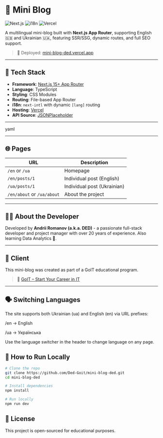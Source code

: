 # 📝 Mini Blog

![Next.js](https://img.shields.io/badge/Next.js-15-blue?logo=nextdotjs)
![i18n](https://img.shields.io/badge/i18n-en--ua-yellowgreen)
![Vercel](https://img.shields.io/badge/Deployed%20on-Vercel-black?logo=vercel)

A multilingual mini-blog built with **Next.js App Router**, supporting English 🇬🇧 and Ukrainian 🇺🇦, featuring SSR/SSG, dynamic routes, and full SEO support.

> 🚀 Deployed: [mini-blog-ded.vercel.app](https://mini-blog-ded.vercel.app/)

---

## 🔗 Tech Stack

- **Framework**: [Next.js 15+ App Router](https://nextjs.org/docs/app)
- **Language**: TypeScript
- **Styling**: CSS Modules
- **Routing**: File-based App Router
- **i18n**: `next-intl` with dynamic `[lang]` routing
- **Hosting**: [Vercel](https://vercel.com/)
- **API Source**: [JSONPlaceholder](https://jsonplaceholder.typicode.com/)

---

yaml

---

## 🌐 Pages

| URL                        | Description                 |
| -------------------------- | --------------------------- |
| `/en` or `/ua`             | Homepage                    |
| `/en/posts/1`              | Individual post (English)   |
| `/ua/posts/1`              | Individual post (Ukrainian) |
| `/en/about` or `/ua/about` | About the project           |

---

## 🙋‍♂️ About the Developer

Developed by **Andrii Romanov (a.k.a. DED)** - a passionate full-stack developer and project manager with over 20 years of experience.
Also learning Data Analytics 🔮.

---

## 🏢 Client

This mini-blog was created as part of a GoIT educational program.

> 👥 [GoIT – Start Your Career in IT](https://allmarathons-lp-ua.goit.global/)

---

## 🗣 Switching Languages

The site supports both Ukrainian (ua) and English (en) via URL prefixes:

/en → English

/ua → Українська

Use the language switcher in the header to change language on any page.

## 🚀 How to Run Locally

```bash
# Clone the repo
git clone https://github.com/Ded-Goit/mini-blog-ded.git
cd mini-blog-ded

# Install dependencies
npm install

# Run locally
npm run dev

```

## 📃 License

This project is open-sourced for educational purposes.

```


```
